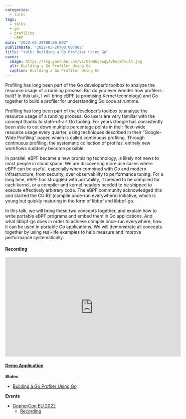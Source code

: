 ```yaml
---
categories:
  - talks
tags:
  - talks
  - go
  - profiling
  - eBPF
date: "2022-03-20T00:00:00Z"
publishDate: "2022-03-20T00:00:00Z"
title: "talk: Building a Go Profiler Using Go"
cover:
  image: https://img.youtube.com/vi/OlHQ6gkwqyA/hqdefault.jpg
  alt: Building a Go Profiler Using Go
  caption: Building a Go Profiler Using Go
---
```


Profiling has long been part of the Go developer’s toolbox to analyze the resource usage of a running process. But do you ever wonder how profilers built? In this talk, I will bring eBPF (a promising Kernel technology) and Go together to build a profiler for understanding Go code at runtime.

Profiling has long been part of the developer’s toolbox to analyze the resource usage of a running process. Go users are very familiar with the concept thanks to state-of-art Go tooling. For years Google has consistently been able to cut down multiple percentage points in their fleet-wide resource usage every quarter, using techniques described in their “Google-Wide Profiling” paper, which is called continuous profiling. Through continuous profiling, the systematic collection of profiles, entirely new workflows suddenly become possible.

In parallel, eBPF became a new promising technology, is likely not news to most people in cloud space. We are discovering more use cases where eBPF can be useful, especially when combined with Go and modern infrastructure, from security, over observability to performance tuning. For a long time, eBPF has struggled with portability, it needed to be compiled for each kernel, or a compiler and kernel headers needed to be shipped to execute effectively arbitrary code. The eBPF community acknowledged this and started the CO:RE (compile once-run everywhere) initiative, which is young but quickly maturing in the form of libbpf and libbpf-go.

In this talk, we will bring these two concepts together, and explain how to write portable eBPF programs and embed them in Go applications. And what libbpf-go does in order to achieve compile once-run everywhere, how it can be used in portable Go applications. We will demonstrate all concepts together by using real-life examples to help measure and improve performance systematically.

#### Recording

<iframe width="560" height="315" src="https://www.youtube.com/embed/OlHQ6gkwqyA" title="YouTube video player" frameborder="0" allow="accelerometer; autoplay; clipboard-write; encrypted-media; gyroscope; picture-in-picture; web-share" allowfullscreen></iframe>

#### [Demo Application](https://github.com/kakkoyun/tiny-profiler)

**Slides**

* [Building a Go Profiler Using Go](https://docs.google.com/presentation/d/1hKqxAC9aaWLPM4xwXyXuK5cp2LBAewOVqZ05qjLNnK8/edit?usp=sharing)

**Events**

* [GopherCon EU 2022](https://gophercon.eu)
  * [Recording](#building-a-go-profiler-using-go)

